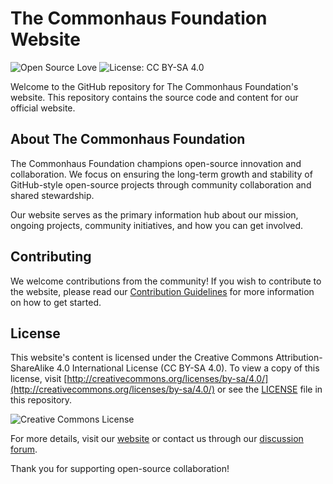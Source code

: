# The Commonhaus Foundation Website

![Open Source Love](https://badges.frapsoft.com/os/v1/open-source.svg?v=103) ![License: CC BY-SA 4.0](https://img.shields.io/badge/License-CC%20BY--SA%204.0-lightgrey.svg)

Welcome to the GitHub repository for The Commonhaus Foundation's website. This repository contains the source code and content for our official website.

[discussions]: https://github.com/commonhaus/foundation-draft/discussions
[contributions]: https://github.com/commonhaus/foundation-draft/CONTRIBUTING.md

## About The Commonhaus Foundation

The Commonhaus Foundation champions open-source innovation and collaboration. We focus on ensuring the long-term growth and stability of GitHub-style open-source projects through community collaboration and shared stewardship.

Our website serves as the primary information hub about our mission, ongoing projects, community initiatives, and how you can get involved.

## Contributing

We welcome contributions from the community! If you wish to contribute to the website, please read our [Contribution Guidelines][contributions] for more information on how to get started.

## License

This website's content is licensed under the Creative Commons Attribution-ShareAlike 4.0 International License (CC BY-SA 4.0). To view a copy of this license, visit [http://creativecommons.org/licenses/by-sa/4.0/](http://creativecommons.org/licenses/by-sa/4.0/) or see the [LICENSE](LICENSE) file in this repository.

![Creative Commons License](https://i.creativecommons.org/l/by-sa/4.0/88x31.png)

For more details, visit our [website](https://www.commonhaus.org) or contact us through our [discussion forum][discussions].

Thank you for supporting open-source collaboration!

